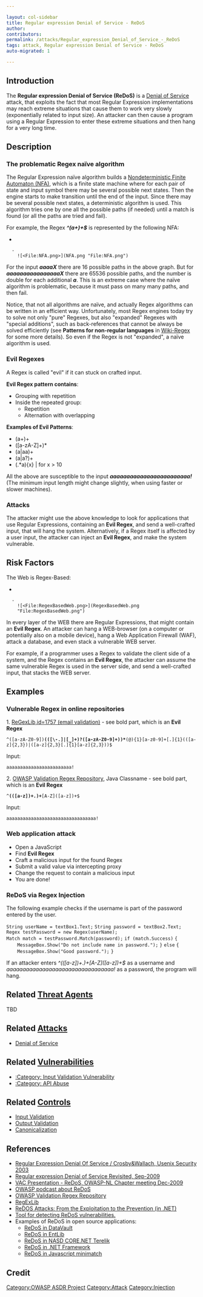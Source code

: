 ```yaml
---

layout: col-sidebar
title: Regular expression Denial of Service - ReDoS
author: 
contributors: 
permalink: /attacks/Regular_expression_Denial_of_Service_-_ReDoS
tags: attack, Regular expression Denial of Service - ReDoS
auto-migrated: 1

---
```


## Introduction

The **Regular expression Denial of Service (ReDoS)** is a [Denial of
Service](Denial_of_Service "wikilink") attack, that exploits the fact
that most Regular Expression implementations may reach extreme
situations that cause them to work very slowly (exponentially related to
input size). An attacker can then cause a program using a Regular
Expression to enter these extreme situations and then hang for a very
long time.

## Description

### The problematic Regex naïve algorithm

The Regular Expression naïve algorithm builds a [Nondeterministic Finite
Automaton
(NFA)](http://en.wikipedia.org/wiki/Nondeterministic_finite_state_machine),
which is a finite state machine where for each pair of state and input
symbol there may be several possible next states. Then the engine starts
to make transition until the end of the input. Since there may be
several possible next states, a deterministic algorithm is used. This
algorithm tries one by one all the possible paths (if needed) until a
match is found (or all the paths are tried and fail).

For example, the Regex ***^(a+)+$*** is represented by the following
NFA:

  -

      -
        ![<File:NFA.png>](NFA.png "File:NFA.png")

For the input ***aaaaX*** there are 16 possible paths in the above
graph. But for ***aaaaaaaaaaaaaaaaX*** there are 65536 possible paths,
and the number is double for each additional ***a***. This is an extreme
case where the naïve algorithm is problematic, because it must pass on
many many paths, and then fail.

Notice, that not all algorithms are naïve, and actually Regex algorithms
can be written in an efficient way. Unfortunately, most Regex engines
today try to solve not only "pure" Regexes, but also "expanded" Regexes
with "special additions", such as back-references that cannot be always
be solved efficiently (see **Patterns for non-regular languages** in
[Wiki-Regex](http://en.wikipedia.org/wiki/Regular_expression) for some
more details). So even if the Regex is not "expanded", a naïve algorithm
is used.

### Evil Regexes

A Regex is called "evil" if it can stuck on crafted input.

**Evil Regex pattern contains**:

  - Grouping with repetition
  - Inside the repeated group:
      - Repetition
      - Alternation with overlapping

**Examples of Evil Patterns**:

  - (a+)+
  - (\[a-zA-Z\]+)\*
  - (a|aa)+
  - (a|a?)+
  - (.\*a){x} | for x \> 10

All the above are susceptible to the input
***aaaaaaaaaaaaaaaaaaaaaaaa\!*** (The minimum input length might change
slightly, when using faster or slower machines).

### Attacks

The attacker might use the above knowledge to look for applications that
use Regular Expressions, containing an **Evil Regex**, and send a
well-crafted input, that will hang the system. Alternatively, if a Regex
itself is affected by a user input, the attacker can inject an **Evil
Regex**, and make the system vulnerable.

## Risk Factors

The Web is Regex-Based:

  -

      -
        ![<File:RegexBasedWeb.png>](RegexBasedWeb.png
        "File:RegexBasedWeb.png")

In every layer of the WEB there are Regular Expressions, that might
contain an **Evil Regex**. An attacker can hang a WEB-browser (on a
computer or potentially also on a mobile device), hang a Web Application
Firewall (WAF), attack a database, and even stack a vulnerable WEB
server.

For example, if a programmer uses a Regex to validate the client side of
a system, and the Regex contains an **Evil Regex**, the attacker can
assume the same vulnerable Regex is used in the server side, and send a
well-crafted input, that stacks the WEB server.

## Examples

### Vulnerable Regex in online repositories

1\. [ReGexLib,id=1757 (email
validation)](http://regexlib.com/REDetails.aspx?regexp_id=1757) - see
bold part, which is an **Evil Regex**

`^([a-zA-Z0-9])`**`(([\-.]|[_]+)?([a-zA-Z0-9]+))*`**`(@){1}[a-z0-9]+[.]{1}(([a-z]{2,3})|([a-z]{2,3}[.]{1}[a-z]{2,3}))$`

Input:

`aaaaaaaaaaaaaaaaaaaaaaaa!`

2\. [OWASP Validation Regex
Repository](OWASP_Validation_Regex_Repository "wikilink"), Java
Classname - see bold part, which is an **Evil Regex**

`^`**`(([a-z])+.)+`**`[A-Z]([a-z])+$`

Input:

`aaaaaaaaaaaaaaaaaaaaaaaaaaaaaaaaa!`

### Web application attack

  - Open a JavaScript
  - Find **Evil Regex**
  - Craft a malicious input for the found Regex
  - Submit a valid value via intercepting proxy
  - Change the request to contain a malicious input
  - You are done\!

### ReDoS via Regex Injection

The following example checks if the username is part of the password
entered by the user.

`String userName = textBox1.Text;`
`String password = textBox2.Text;`
`Regex testPassword = new Regex(userName);`
`Match match = testPassword.Match(password);`
`if (match.Success)`
`{`
`    MessageBox.Show("Do not include name in password.");`
`}`
`else`
`{`
`    MessageBox.Show("Good password.");`
`}`

If an attacker enters *^((\[a-z\])+.)+\[A-Z\](\[a-z\])+$* as a username
and *aaaaaaaaaaaaaaaaaaaaaaaaaaaaaaaaa\!* as a password, the program
will hang.

## Related [Threat Agents](Threat_Agents "wikilink")

TBD

## Related [Attacks](Attacks "wikilink")

  - [Denial of Service](Denial_of_Service "wikilink")

## Related [Vulnerabilities](https://owasp.org/www-community/vulnerabilities/)

  - [:Category: Input Validation
    Vulnerability](:Category:_Input_Validation_Vulnerability "wikilink")
  - [:Category: API Abuse](:Category:_API_Abuse "wikilink")

## Related [Controls](Controls "wikilink")

  - [Input Validation](Input_Validation "wikilink")
  - [Output Validation](Output_Validation "wikilink")
  - [Canonicalization](Canonicalization "wikilink")

## References

  - [Regular Expression Denial Of Service / Crosby\&Wallach, Usenix
    Security 2003](http://www.cs.rice.edu/~scrosby/hash/slides/USENIX-RegexpWIP.2.ppt)
  - [Regular expression Denial of Service Revisited,
    Sep-2009](http://www.checkmarx.com/NewsDetails.aspx?id=23&cat=3)
  - [VAC Presentation - ReDoS, OWASP-NL Chapter meeting
    Dec-2009](Media:20091210_VAC-REGEX_DOS-Adar_Weidman.pdf "wikilink")
  - [OWASP podcast about ReDoS](Podcast_56 "wikilink")
  - [OWASP Validation Regex
    Repository](OWASP_Validation_Regex_Repository "wikilink")
  - [RegExLib](http://regexlib.com/)
  - [ReDOS Attacks: From the Exploitation to the Prevention (in
    .NET)](https://dzone.com/articles/regular-expressions-denial)
  - [Tool for detecting ReDoS
    vulnerabilities.](http://www.cs.bham.ac.uk/~hxt/research/rxxr.shtml)
  - Examples of ReDoS in open source applications:
      - [ReDoS in
        DataVault](http://web.nvd.nist.gov/view/vuln/detail?vulnId=CVE-2009-3277)
      - [ReDoS in
        EntLib](http://web.nvd.nist.gov/view/vuln/detail?vulnId=CVE-2009-3275)
      - [ReDoS in NASD CORE.NET
        Terelik](http://web.nvd.nist.gov/view/vuln/detail?vulnId=CVE-2009-3276)
      - [ReDoS in .NET
        Framework](http://blog.malerisch.net/2015/09/net-mvc-redos-denial-of-service-vulnerability-cve-2015-2526.html)
      - [ReDoS in Javascript
        minimatch](https://nodesecurity.io/advisories/118)

## Credit

[Category:OWASP ASDR Project](Category:OWASP_ASDR_Project "wikilink")
[Category:Attack](Category:Attack "wikilink")
[Category:Injection](Category:Injection "wikilink")